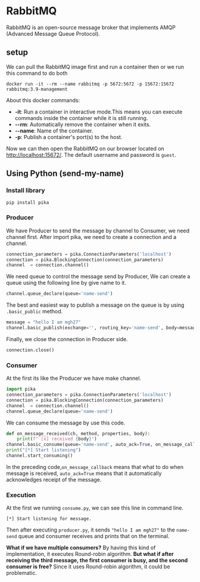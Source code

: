 # RabbitMQ
RabbitMQ is an open-source message broker that implements AMQP (Advanced Message Queue Protocol).

## setup 

We can pull the RabbitMQ image first and run a container then or we run this command to do both
```text
docker run -it --rm --name rabbitmq -p 5672:5672 -p 15672:15672 rabbitmq:3.9-management
```
About this docker commands:
- **-it**: Run a container in interactive mode.This means you can execute commands inside the container while it is still running.
- **--rm**: Automatically remove the container when it exits.
- **--name**: Name of the container.
- **-p**: Publish a container's port(s) to the host.

Now we can then open the RabbitMQ on our browser located on [http://localhost:15672/](http://localhost:15672/). The default
username and password is `guest`.

## Using Python (send-my-name)
### Install library
```text
pip install pika
```
### Producer
We have Producer to send the message by channel to Consumer, we need channel first.
After import pika, we need to create a connection and a channel.
```python
connection_parameters = pika.ConnectionParameters('localhost')
connection = pika.BlockingConnection(connection_parameters)
channel  = connection.channel()
```

We need queue to control the message send by Producer, We can create a queue using the following line by give name to it.
```python
channel.queue_declare(queue='name-send')
```

The best and easiest way to publish a message on the queue is by using `.basic_public` method.
```python
message = "hello I am mgh27"
channel.basic_publish(exchange='', routing_key='name-send', body=message)
```
Finally, we close the connection in Producer side.
```python
connection.close()
```

### Consumer
At the first its like the Producer we have make channel.
```python 
import pika
connection_parameters = pika.ConnectionParameters('localhost')
connection = pika.BlockingConnection(connection_parameters)
channel  = connection.channel()
channel.queue_declare(queue='name-send')
```

We can consume the message by use this code.
```python
def on_message_received(ch, method, properties, body):
    print(f" [x] received {body}")
channel.basic_consume(queue='name-send', auto_ack=True, on_message_callback=on_message_received)
print("[*] Start listening")
channel.start_consuming()
```
In the preceding code,`on_message_callback` means that what to do when message is received, `auto_ack=True` means that it automatically acknowledges receipt of the message.

### Execution
At the first we running `consume.py`, we can see this line in command line. 
```text
[*] Start listening for message.
```
Then after executing `producer.py`, it sends `"hello I am mgh27"` to the `name-send` queue and consumer receives and prints that on the terminal.

**What if we have multiple consumers?** By having this kind of implementation, it executes Round-robin algorithm.
**But what if after receiving the third message, the first consumer is busy, and the second consumer is free?** Since it uses Round-robin algorithm, it could be problematic.